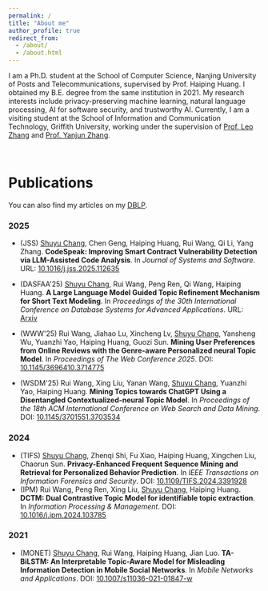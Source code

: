 ```yaml
---
permalink: /
title: "About me"
author_profile: true
redirect_from: 
  - /about/
  - /about.html
---
```


I am a Ph.D. student at the School of Computer Science, Nanjing University of Posts and Telecommunications, supervised by Prof. Haiping Huang. I obtained my B.E. degree from the same institution in 2021. My research interests include privacy-preserving machine learning, natural language processing, AI for software security, and trustworthy AI. Currently, I am a visiting student at the School of Information and Communication Technology, Griffith University, working under the supervision of [Prof. Leo Zhang](https://leozhangcs.github.io/) and [Prof. Yanjun Zhang](https://profiles.uts.edu.au/Yanjun.Zhang).

<br>

# Publications 

You can also find my articles on my [DBLP](https://dblp.uni-trier.de/pid/314/4070.html). 
### 2025
- (JSS) <u>Shuyu Chang</u>, Chen Geng, Haiping Huang, Rui Wang, Qi Li, Yang Zhang. **CodeSpeak: Improving Smart Contract Vulnerability Detection via LLM-Assisted Code Analysis**. In *Journal of Systems and Software*. URL: [10.1016/j.jss.2025.112635](https://doi.org/10.1016/j.jss.2025.112635)

- (DASFAA'25) <u>Shuyu Chang</u>, Rui Wang, Peng Ren, Qi Wang, Haiping Huang. **A Large Language Model Guided Topic Refinement Mechanism for Short Text Modeling**. In *Proceedings of the 30th International Conference on Database Systems for Advanced Applications*. URL: [Arxiv](https://arxiv.org/abs/2403.17706)


- (WWW'25) Rui Wang, Jiahao Lu, Xincheng Lv, <u>Shuyu Chang</u>, Yansheng Wu, Yuanzhi Yao, Haiping Huang, Guozi Sun. **Mining User Preferences from Online Reviews with the Genre-aware Personalized neural Topic Model**. In *Proceedings of The Web Conference 2025*. DOI: [10.1145/3696410.3714775](https://doi.org/10.1145/3696410.3714775)


- (WSDM'25) Rui Wang, Xing Liu, Yanan Wang, <u>Shuyu Chang</u>, Yuanzhi Yao, Haiping Huang. **Mining Topics towards ChatGPT Using a Disentangled Contextualized-neural Topic Model**. In *Proceedings of the 18th ACM International Conference on Web Search and Data Mining*. DOI: [10.1145/3701551.3703534](https://doi.org/10.1145/3701551.3703534)

### 2024

- (TIFS) <u>Shuyu Chang</u>, Zhenqi Shi, Fu Xiao, Haiping Huang, Xingchen Liu, Chaorun Sun. **Privacy-Enhanced Frequent Sequence Mining and Retrieval for Personalized Behavior Prediction**. In *IEEE Transactions on Information Forensics and Security*. DOI: [10.1109/TIFS.2024.3391928](https://doi.org/10.1109/TIFS.2024.3391928)
- (IPM) Rui Wang, Peng Ren, Xing Liu, <u>Shuyu Chang</u>, Haiping Huang. **DCTM: Dual Contrastive Topic Model for identifiable topic extraction**. In *Information Processing & Management*. DOI: [10.1016/j.ipm.2024.103785](https://doi.org/10.1016/j.ipm.2024.103785)

### 2021

- (MONET) <u>Shuyu Chang</u>, Rui Wang, Haiping Huang, Jian Luo. **TA-BiLSTM: An Interpretable Topic-Aware Model for Misleading Information Detection in Mobile Social Networks**. In *Mobile Networks and Applications*. DOI: [10.1007/s11036-021-01847-w](https://doi.org/10.1007/s11036-021-01847-w)



